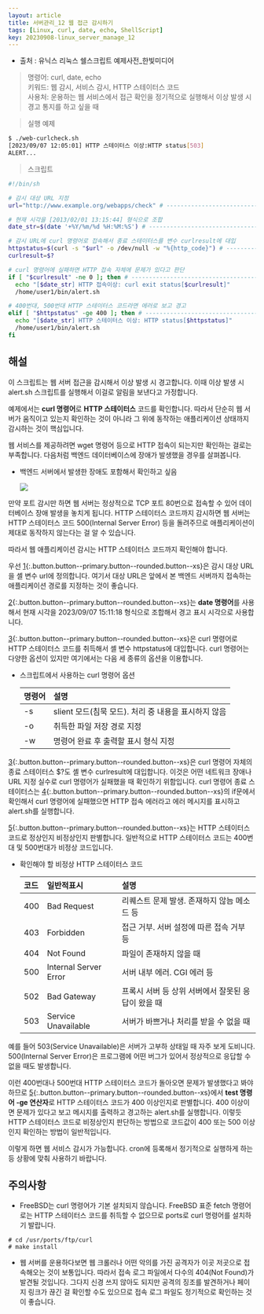 ```yaml
---
layout: article
title: 서버관리_12 웹 접근 감시하기
tags: [Linux, curl, date, echo, ShellScript]
key: 20230908-linux_server_manage_12
---
```


- 출처 : 유닉스 리눅스 쉘스크립트 예제사전_한빛미디어  

> 명령어: curl, date, echo  
> 키워드: 웹 감시, 서비스 감시, HTTP 스테이터스 코드   
> 사용처: 운용하는 웹 서비스에서 접근 확인을 정기적으로 실행해서 이상 발생 시 경고 통지를 하고 싶을 때  

> 실행 예제  

```bash
$ ./web-curlcheck.sh
[2023/09/07 12:05:01] HTTP 스테이터스 이상:HTTP status[503]
ALERT...
```

> 스크립트

```bash
#!/bin/sh

# 감시 대상 URL 지정
url="http://www.example.org/webapps/check" # -------------------------------- 1

# 현재 시각을 [2013/02/01 13:15:44] 형식으로 조합
date_str=$(date '+%Y/%m/%d %H:%M:%S') # ------------------------------------- 2

# 감시 URL에 curl 명령어로 접속해서 종료 스테이터스를 변수 curlresult에 대입
httpstatus=$(curl -s "$url" -o /dev/null -w "%{http_code}") # --------------- 3
curlresult=$?

# curl 명령어에 실패하면 HTTP 접속 자체에 문제가 있다고 판단
if [ "$curlresult" -ne 0 ]; then # ------------------------------------------ 4
  echo "[$date_str] HTTP 접속이상: curl exit status[$curlresult]"
  /home/user1/bin/alert.sh

# 400번대, 500번대 HTTP 스테이터스 코드라면 에러로 보고 경고
elif [ "$httpstatus" -ge 400 ]; then # -------------------------------------- 5
  echo "[$date_str] HTTP 스테이터스 이상: HTTP status[$httpstatus]"
  /home/user1/bin/alert.sh
fi

```

## **해설**

이 스크립트는 웹 서버 접근을 감시해서 이상 발생 시 경고합니다. 이때 이상 발생 시 alert.sh 스크립트를 실행해서 이걸로 알림을 보낸다고 가정합니다.

예제에서는 **curl 명령어**로 **HTTP 스테이터스** 코드를 확인합니다. 따라서 단순히 웹 서버가 움직이고 있는지 확인하는 것이 아니라 그 위에 동작하는 애플리케이션 상태까지 감시하는 것이 핵심입니다.

웹 서비스를 제공하려면 wget 명령어 등으로 HTTP 접속이 되는지만 확인하는 걸로는 부족합니다. 다음처럼 백엔드 데이터베이스에 장애가 발생했을 경우를 살펴봅니다.

 - 백엔드 서버에서 발생한 장애도 포함해서 확인하고 싶음
 
    <img src='http://drive.google.com/thumbnail?id=1E9iI8CniZRsHicixDE3Dy8rxg4t7jPsZ&sz=w1000' /><br>

만약 포트 감시만 하면 웹 서버는 정상적으로 TCP 포트 80번으로 접속할 수 있어 데이터베이스 장애 발생을 놓치게 됩니다. HTTP 스테이터스 코드까지 감시하면 웹 서버는 HTTP 스테이터스 코드 500(Internal Server Error) 등을 돌려주므로 애플리케이션이 제대로 동작하지 않는다는 걸 알 수 있습니다.

따라서 웹 애플리케이션 감시는 HTTP 스테이터스 코드까지 확인해야 합니다.

우선 [1](#){:.button.button--primary.button--rounded.button--xs}은 감시 대상 URL을 셸 변수 url에 정의합니다. 여기서 대상 URL은 앞에서 본 백엔드 서버까지 접속하는 애플리케이션 경로를 지정하는 것이 좋습니다.

[2](#){:.button.button--primary.button--rounded.button--xs}는 **date 명령어**를 사용해서 현재 시각을 2023/09/07 15:11:18 형식으로 조합해서 경고 표시 시각으로 사용합니다.

[3](#){:.button.button--primary.button--rounded.button--xs}은 curl 명령어로 HTTP 스테이터스 코드를 취득해서 셸 변수 httpstatus에 대입합니다. curl 명령어는 다양한 옵션이 있지만 여기에서는 다음 세 종류의 옵션을 이용합니다.

- 스크립트에서 사용하는 curl 명령어 옵션

  |명령어|설명|
  |:----|:---|
  |-s|slient 모드(침묵 모드). 처리 중 내용을 표시하지 않음|
  |-o|취득한 파일 저장 경로 지정|
  |-w|명령어 완료 후 출력할 표시 형식 지정|

[3](#){:.button.button--primary.button--rounded.button--xs}은 curl 명령어 자체의 종료 스테이터스 $?도 셸 변수 curlresult에 대입합니다. 이것은 어떤 네트워크 장애나 URL 지정 실수로 curl 명령어가 실패했을 때 확인하기 위함입니다. curl 명령어 종료 스테이터스는 [4](#){:.button.button--primary.button--rounded.button--xs}의 if문에서 확인해서 curl 명령어에 실패했으면 HTTP 접속 에러라고 에러 메시지를 표시하고 alert.sh를 실행합니다.

[5](#){:.button.button--primary.button--rounded.button--xs}는 HTTP 스테이터스 코드로 정상인지 비정상인지 판별합니다. 일반적으로 HTTP 스테이터스 코드는 400번대 및 500번대가 비정상 코드입니다.

- 확인해야 할 비정상 HTTP 스테이터스 코드

  |코드|일반적표시|설명|
  |:---|:--------|:---|
  |400|Bad Request|리퀘스트 문제 발생. 존재하지 않늠 메소드 등|
  |403|Forbidden|접근 거부. 서버 설정에 따른 접속 거부 등|
  |404|Not Found|파일이 존재하지 않을 때|
  |500|Internal Server Error|서버 내부 에러. CGI 에러 등|
  |502|Bad Gateway|프록시 서버 등 상위 서버에서 잘못된 응답이 왔을 때|
  |503|Service Unavailable|서버가 바쁘거나 처리를 받을 수 없을 때|

예를 들어 503(Service Unavailable)은 서버가 고부하 상태일 때 자주 보게 도비니다. 500(Internal Server Error)은 프로그램에 어떤 버그가 있어서 정상적으로 응답할 수 없을 때도 발생합니다.

이런 400번대나 500번대 HTTP 스테이터스 코드가 돌아오면 문제가 발생했다고 봐야하므로 [5](#){:.button.button--primary.button--rounded.button--xs}에서 **test 명령어 -ge 연산자**로 HTTP 스테이터스 코드가 400 이상인지로 판별합니다. 400 이상이면 문제가 있다고 보고 메시지를 출력하고 경고하는 alert.sh를 실행합니다. 이렇듯 HTTP 스테이터스 코드로 비정상인지 판단하는 방법으로 코드값이 400 또는 500 이상인지 확인하는 방법이 일반적입니다.

이렇게 하면 웹 서비스 감시가 가능합니다. cron에 등록해서 정기적으로 실행하게 하는 등 상황에 맞춰 사용하기 바랍니다.

## **주의사항**

- FreeBSD는 curl 명령어가 기본 설치되지 않습니다. FreeBSD 표준 fetch 명령어로는 HTTP 스테이터스 코드를 취득할 수 없으므로 ports로 curl 명령어를 설치하기 발랍니다.
```
# cd /usr/ports/ftp/curl
# make install
```

- 웹 서버를 운용하다보면 웹 크롤러나 어떤 악의를 가진 공격자가 이곳 저곳으로 접속해오는 것이 보통입니다. 따라서 접속 로그 파일에서 다수의 404(Not Found)가 발견될 것입니다. 그다지 신경 쓰지 않아도 되지만 공격의 징조를 발견하거나 페이지 링크가 끊긴 걸 확인할 수도 있으므로 접속 로그 파일도 정기적으로 확인하는 것이 좋습니다.
